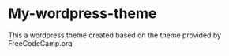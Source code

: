 # My-wordpress-theme
 This a wordpress theme created based on the theme provided by FreeCodeCamp.org
